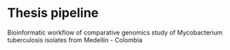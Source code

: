 # Thesis pipeline
Bioinformatic workflow of comparative genomics study of Mycobacterium tuberculosis isolates from Medellín - Colombia
